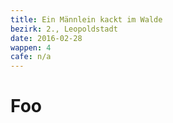 ```yaml
---
title: Ein Männlein kackt im Walde 
bezirk: 2., Leopoldstadt
date: 2016-02-28
wappen: 4
cafe: n/a
---
```


# Foo
